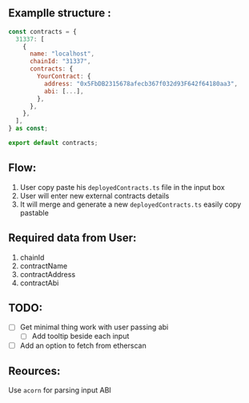## Examplle structure :

```js
const contracts = {
  31337: [
    {
      name: "localhost",
      chainId: "31337",
      contracts: {
        YourContract: {
          address: "0x5FbDB2315678afecb367f032d93F642f64180aa3",
          abi: [...],
        },
      },
    },
  ],
} as const;

export default contracts;
```

## Flow:

1. User copy paste his `deployedContracts.ts` file in the input box
2. User will enter new external contracts details
3. It will merge and generate a new `deployedContracts.ts` easily copy pastable

## Required data from User:

1. chainId
2. contractName
3. contractAddress
4. contractAbi

## TODO:

- [ ] Get minimal thing work with user passing abi
  - [ ] Add tooltip beside each input
- [ ] Add an option to fetch from etherscan

## Reources:

Use `acorn` for parsing input ABI
